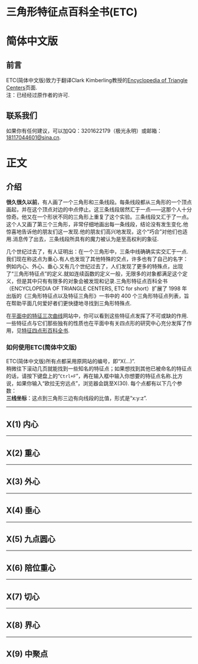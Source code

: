 # 三角形特征点百科全书(ETC)
# 简体中文版
## 前言

ETC(简体中文版)致力于翻译Clark Kimberling教授的[Encyclopedia of Triangle Centers](https://faculty.evansville.edu/ck6/encyclopedia/ETC.html)页面.  
注：已经经过原作者的许可.
## 联系我们

如果你有任何建议，可以加QQ：3201622179（极光永明）或邮箱：18117044601@sina.cn.

# 正文
## 介绍

**很久很久以前**，有人画了一个三角形和三条线段。每条线段都从三角形的一个顶点画起，并在这个顶点对边的中点停止。这三条线段居然汇于一点——这那个人十分惊奇。他又在一个形状不同的三角形上重复了这个实验。三条线段又汇于了一点。这个人又画了第三个三角形，非常仔细地画出每一条线段，结论没有发生变化.他惊喜地告诉他的朋友们这一发现.他的朋友们高兴地发现，这个“巧合”对他们也适用.消息传了出去，三条线段所具有的魔力被认为是至高权利的象征.


几个世纪过去了，有人证明出：在一个三角形中，三条中线确确实实交汇于一点.我们现在称这点为重心.有人也发现了其他特殊的交点，许多也有了自己的名字：例如内心、外心、垂心.又有几个世纪过去了，人们发现了更多的特殊点，出现了“三角形特征点”的定义.就如连续函数的定义一般，无限多的对象都满足这个定义，但是其中只有有限多的对象会被发现和记录.三角形特征点百科全书（ENCYCLOPEDIA OF TRIANGLE CENTERS, ETC for short）扩展了 1998 年出版的《三角形特征点以及特征三角形》一书中的 400 个三角形特征点列表，旨在帮助平面几何爱好者们更快捷地寻找到三角形特殊点.


在[平面中的特征三次曲线](https://bernard-gibert.pagesperso-orange.fr/index.html)网站中，你可以看到这些特征点发挥了不可或缺的作用. 一些特征点与它们那些独有的性质也在平面中有关四点形的研究中心充分发挥了作用，见[特征四点形百科全书](https://chrisvantienhoven.nl/9-mathematics/encyclopedia-of-quadri-figures/3-encyclopedia-of-quadri-figures).


### 如何使用ETC(简体中文版)

ETC(简体中文版)所有点都采用原网站的编号，即“X(...)”.  
稍微往下滚动几页就能找到一些知名的特征点；如果想找到其他已被命名的特征点的话，请按下键盘上的“`Ctrl+F`”，再在输入框中输入你想要的特征点名称.比方说，如果你输入“欧拉无穷远点”，浏览器会跳至X(30).
每个点都有以下几个参数：  
**三线坐标**：这点到三角形三边有向线段的比值，形式是“x:y:z”.

***
## X(1) 内心
***
## X(2) 重心
***
## X(3) 外心
***
## X(4) 垂心
***
## X(5) 九点圆心
***
## X(6) 陪位重心
***
## X(7) 切心
***
## X(8) 界心
***
## X(9) 中聚点
